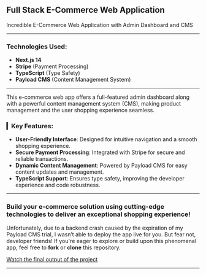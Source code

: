 ## Full Stack E-Commerce Web Application

Incredible E-Commerce Web Application with Admin Dashboard and CMS

---

### Technologies Used:
- **Next.js 14**
- **Stripe** (Payment Processing)
- **TypeScript** (Type Safety)
- **Payload CMS** (Content Management System)

---

This e-commerce web app offers a full-featured admin dashboard along with a powerful content management system (CMS), making product management and the user shopping experience seamless.

### ▎Key Features:
- **User-Friendly Interface**: Designed for intuitive navigation and a smooth shopping experience.
- **Secure Payment Processing**: Integrated with Stripe for secure and reliable transactions.
- **Dynamic Content Management**: Powered by Payload CMS for easy content updates and management.
- **TypeScript Support**: Ensures type safety, improving the developer experience and code robustness.

---

### Build your e-commerce solution using cutting-edge technologies to deliver an exceptional shopping experience!

Unfortunately, due to a backend crash caused by the expiration of my Payload CMS trial, I wasn’t able to deploy the app live for you. But fear not, developer friends! If you're eager to explore or build upon this phenomenal app, feel free to **fork** or **clone** this repository.

[Watch the final output of the project](./final_output/video.mp4)

---